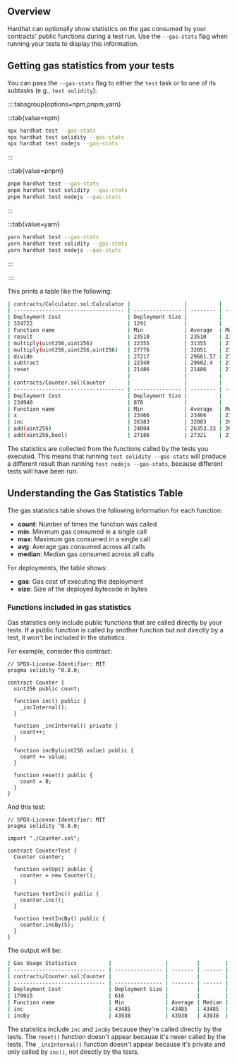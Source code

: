 ## Overview

Hardhat can optionally show statistics on the gas consumed by your contracts' public functions during a test run. Use the `--gas-stats` flag when running your tests to display this information.

## Getting gas statistics from your tests

You can pass the `--gas-stats` flag to either the `test` task or to one of its subtasks (e.g., `test solidity`):

::::tabsgroup{options=npm,pnpm,yarn}

:::tab{value=npm}

```bash
npx hardhat test --gas-stats
npx hardhat test solidity --gas-stats
npx hardhat test nodejs --gas-stats
```

:::

:::tab{value=pnpm}

```bash
pnpm hardhat test --gas-stats
pnpm hardhat test solidity --gas-stats
pnpm hardhat test nodejs --gas-stats
```

:::

:::tab{value=yarn}

```bash
yarn hardhat test --gas-stats
yarn hardhat test solidity --gas-stats
yarn hardhat test nodejs --gas-stats
```

:::

::::

This prints a table like the following:

```bash
| contracts/Calculator.sol:Calculator |                 |          |        |       |        |
| ----------------------------------- | --------------- | -------- | ------ | ----- | ------ |
| Deployment Cost                     | Deployment Size |          |        |       |        |
| 324722                              | 1291            |          |        |       |        |
| Function name                       | Min             | Average  | Median | Max   | #calls |
| result                              | 23510           | 23510    | 23510  | 23510 | 24     |
| multiply(uint256,uint256)           | 22355           | 31355    | 27155  | 44255 | 7      |
| multiply(uint256,uint256,uint256)   | 27776           | 32051    | 27776  | 44876 | 4      |
| divide                              | 27217           | 29661.57 | 27217  | 44317 | 7      |
| subtract                            | 22340           | 29602.4  | 27140  | 44252 | 5      |
| reset                               | 21486           | 21486    | 21486  | 21486 | 3      |
|                                     |                 |          |        |       |        |
| contracts/Counter.sol:Counter       |                 |          |        |       |        |
| ----------------------------------- | --------------- | -------- | ------ | ----- | ------ |
| Deployment Cost                     | Deployment Size |          |        |       |        |
| 234940                              | 870             |          |        |       |        |
| Function name                       | Min             | Average  | Median | Max   | #calls |
| x                                   | 23466           | 23466    | 23466  | 23466 | 5      |
| inc                                 | 26383           | 32083    | 26383  | 43483 | 3      |
| add(uint256)                        | 24004           | 26353.33 | 26816  | 26840 | 6      |
| add(uint256,bool)                   | 27186           | 27321    | 27321  | 27456 | 6      |
```

The statistics are collected from the functions called by the tests you executed. This means that running `test solidity --gas-stats` will produce a different result than running `test nodejs --gas-stats`, because different tests will have been run.

## Understanding the Gas Statistics Table

The gas statistics table shows the following information for each function:

- **count**: Number of times the function was called
- **min**: Minimum gas consumed in a single call
- **max**: Maximum gas consumed in a single call
- **avg**: Average gas consumed across all calls
- **median**: Median gas consumed across all calls

For deployments, the table shows:

- **gas**: Gas cost of executing the deployment
- **size**: Size of the deployed bytecode in bytes

### Functions included in gas statistics

Gas statistics only include public functions that are called directly by your tests. If a public function is called by another function but not directly by a test, it won't be included in the statistics.

For example, consider this contract:

```solidity
// SPDX-License-Identifier: MIT
pragma solidity ^0.8.0;

contract Counter {
  uint256 public count;

  function inc() public {
    _incInternal();
  }

  function _incInternal() private {
    count++;
  }

  function incBy(uint256 value) public {
    count += value;
  }

  function reset() public {
    count = 0;
  }
}

```

And this test:

```solidity
// SPDX-License-Identifier: MIT
pragma solidity ^0.8.0;

import "./Counter.sol";

contract CounterTest {
  Counter counter;

  function setUp() public {
    counter = new Counter();
  }

  function testInc() public {
    counter.inc();
  }

  function testIncBy() public {
    counter.incBy(5);
  }
}
```

The output will be:

```bash
| Gas Usage Statistics          |                 |         |        |       |        |
| ----------------------------- | --------------- | ------- | ------ | ----- | ------ |
| contracts/Counter.sol:Counter |                 |         |        |       |        |
| ----------------------------- | --------------- | ------- | ------ | ----- | ------ |
| Deployment Cost               | Deployment Size |         |        |       |        |
| 179915                        | 616             |         |        |       |        |
| Function name                 | Min             | Average | Median | Max   | #calls |
| inc                           | 43485           | 43485   | 43485  | 43485 | 1      |
| incBy                         | 43938           | 43938   | 43938  | 43938 | 1      |
```

The statistics include `inc` and `incBy` because they're called directly by the tests. The `reset()` function doesn't appear because it's never called by the tests. The `_incInternal()` function doesn't appear because it's private and only called by `inc()`, not directly by the tests.
